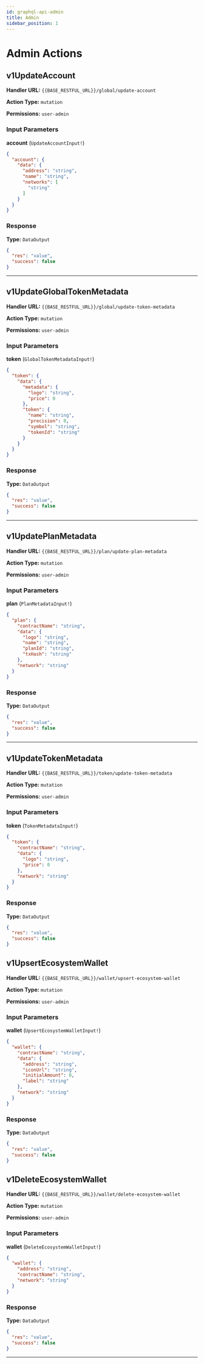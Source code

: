 ```yaml
---
id: graphql-api-admin
title: Admin
sidebar_position: 1
---
```



# Admin Actions

## v1UpdateAccount

**Handler URL:** `{{BASE_RESTFUL_URL}}/global/update-account`

**Action Type:** `mutation`

**Permissions:** `user-admin`

### Input Parameters

**account** (`UpdateAccountInput!`)

```json
{
  "account": {
    "data": {
      "address": "string",
      "name": "string",
      "networks": [
        "string"
      ]
    }
  }
}
```

### Response

**Type:** `DataOutput`

```json
{
  "res": "value",
  "success": false
}
```

---

## v1UpdateGlobalTokenMetadata

**Handler URL:** `{{BASE_RESTFUL_URL}}/global/update-token-metadata`

**Action Type:** `mutation`

**Permissions:** `user-admin`

### Input Parameters

**token** (`GlobalTokenMetadataInput!`)

```json
{
  "token": {
    "data": {
      "metadata": {
        "logo": "string",
        "price": 0
      },
      "token": {
        "name": "string",
        "precision": 0,
        "symbol": "string",
        "tokenId": "string"
      }
    }
  }
}
```

### Response

**Type:** `DataOutput`

```json
{
  "res": "value",
  "success": false
}
```

---

## v1UpdatePlanMetadata

**Handler URL:** `{{BASE_RESTFUL_URL}}/plan/update-plan-metadata`

**Action Type:** `mutation`

**Permissions:** `user-admin`

### Input Parameters

**plan** (`PlanMetadataInput!`)

```json
{
  "plan": {
    "contractName": "string",
    "data": {
      "logo": "string",
      "name": "string",
      "planId": "string",
      "txHash": "string"
    },
    "network": "string"
  }
}
```

### Response

**Type:** `DataOutput`

```json
{
  "res": "value",
  "success": false
}
```

---

## v1UpdateTokenMetadata

**Handler URL:** `{{BASE_RESTFUL_URL}}/token/update-token-metadata`

**Action Type:** `mutation`

**Permissions:** `user-admin`

### Input Parameters

**token** (`TokenMetadataInput!`)

```json
{
  "token": {
    "contractName": "string",
    "data": {
      "logo": "string",
      "price": 0
    },
    "network": "string"
  }
}
```

### Response

**Type:** `DataOutput`

```json
{
  "res": "value",
  "success": false
}
```
## v1UpsertEcosystemWallet

**Handler URL:** `{{BASE_RESTFUL_URL}}/wallet/upsert-ecosystem-wallet`

**Action Type:** `mutation`

**Permissions:** `user-admin`

### Input Parameters

**wallet** (`UpsertEcosystemWalletInput!`)

```json
{
  "wallet": {
    "contractName": "string",
    "data": {
      "address": "string",
      "iconUrl": "string",
      "initialAmount": 0,
      "label": "string"
    },
    "network": "string"
  }
}
```

### Response

**Type:** `DataOutput`

```json
{
  "res": "value",
  "success": false
}
```

## v1DeleteEcosystemWallet

**Handler URL:** `{{BASE_RESTFUL_URL}}/wallet/delete-ecosystem-wallet`

**Action Type:** `mutation`

**Permissions:** `user-admin`

### Input Parameters

**wallet** (`DeleteEcosystemWalletInput!`)

```json
{
  "wallet": {
    "address": "string",
    "contractName": "string",
    "network": "string"
  }
}
```

### Response

**Type:** `DataOutput`

```json
{
  "res": "value",
  "success": false
}
```

---
